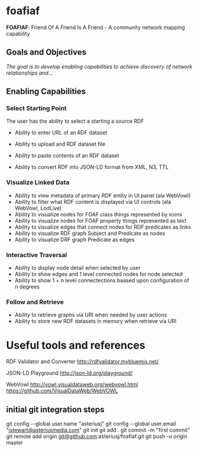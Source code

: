 # foafiaf
__FOAFIAF__: Friend Of A Friend Is A Friend - A community network mapping capability


## Goals and Objectives
_The goal is to develop enabling capabilities to achieve discovery of network relationships and..._

## Enabling Capabilities

### Select Starting Point
The user has the ability to select a starting a source RDF 

* Ability to enter URL of an RDF dataset
* Ability to upload and RDF dataset file
* Ability to paste contents of an RDF dataset 

* Ability to convert RDF into JSON-LD format from XML, N3, TTL


### Visualize Linked Data

* Ability to view metadata of primary RDF entity in UI panel (ala WebVowl)
* Ability to filter what RDF content is displayed via UI controls (ala WebVowl, LodLive)
* Ability to visualize nodes for FOAF class things represented by icons
* Ability to visualize nodes for FOAF property things represented as text
* Ability to visualize edges that connect nodes for RDF predicates as links
* Ability to visualize RDF graph Subject and Predicate as nodes
* Ability to visualize DRF graph Predicate as edges


### Interactive Traversal

* Ability to display node detail when selected by user
* Ability to show edges and 1 level connected nodes for node selected
* Ability to show 1 + n level connectections baased upon configuration of n degrees



### Follow and Retrieve

* Ability to retrieve graphs via URI when needed by user actions
* Ability to store new RDF datasets in memory when retrieve via URI






# Useful tools and references

RDF Validator and Converter
http://rdfvalidator.mybluemix.net/

JSON-LD Playground
http://json-ld.org/playground/

WebVowl
http://vowl.visualdataweb.org/webvowl.html
https://github.com/VisualDataWeb/WebVOWL


## initial git integration steps

git config --global user.name "asteriusj"
git config --global user.email "jstewart@asteriusmedia.com"
git init
git add .
git commit -m "first commit"
git remote add origin git@github.com:asteriusj/foafiaf.git
git push -u origin master